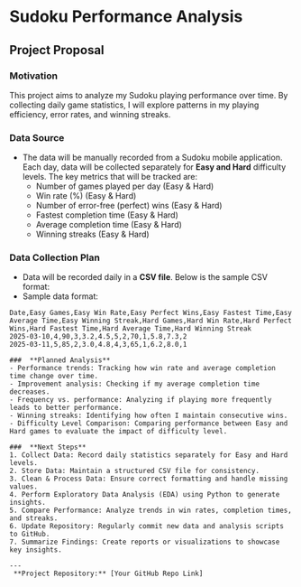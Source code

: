 # Sudoku Performance Analysis

## Project Proposal

### **Motivation**  
This project aims to analyze my Sudoku playing performance over time. By collecting daily game statistics, I will explore patterns in my playing efficiency, error rates, and winning streaks.

###  **Data Source**  
- The data will be manually recorded from a Sudoku mobile application. Each day, data will be collected separately for **Easy and Hard** difficulty levels. The key metrics that will be tracked are:  
  - Number of games played per day (Easy & Hard)  
  - Win rate (%) (Easy & Hard)  
  - Number of error-free (perfect) wins (Easy & Hard)  
  - Fastest completion time (Easy & Hard)  
  - Average completion time (Easy & Hard)  
  - Winning streaks (Easy & Hard)  

###  **Data Collection Plan**  
- Data will be recorded daily in a **CSV file**. Below is the sample CSV format:    
- Sample data format:  
````csv
Date,Easy Games,Easy Win Rate,Easy Perfect Wins,Easy Fastest Time,Easy Average Time,Easy Winning Streak,Hard Games,Hard Win Rate,Hard Perfect Wins,Hard Fastest Time,Hard Average Time,Hard Winning Streak
2025-03-10,4,90,3,3.2,4.5,5,2,70,1,5.8,7.3,2
2025-03-11,5,85,2,3.0,4.8,4,3,65,1,6.2,8.0,1

###  **Planned Analysis**  
- Performance trends: Tracking how win rate and average completion time change over time.  
- Improvement analysis: Checking if my average completion time decreases.  
- Frequency vs. performance: Analyzing if playing more frequently leads to better performance.  
- Winning streaks: Identifying how often I maintain consecutive wins.
- Difficulty Level Comparison: Comparing performance between Easy and Hard games to evaluate the impact of difficulty level.

###  **Next Steps**  
1. Collect Data: Record daily statistics separately for Easy and Hard levels.
2. Store Data: Maintain a structured CSV file for consistency. 
3. Clean & Process Data: Ensure correct formatting and handle missing values.  
4. Perform Exploratory Data Analysis (EDA) using Python to generate insights.
5. Compare Performance: Analyze trends in win rates, completion times, and streaks.
6. Update Repository: Regularly commit new data and analysis scripts to GitHub.
7. Summarize Findings: Create reports or visualizations to showcase key insights.

---
 **Project Repository:** [Your GitHub Repo Link]
